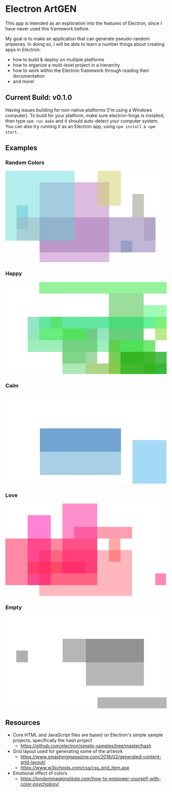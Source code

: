 # Electron ArtGEN

This app is intended as an exploration into the features of Electron, since I have never used this framework before.

My goal is to make an application that can generate pseudo-random artpieces. In doing so, I will be able to learn a number things about creating apps in Electron:
- how to build & deploy on multiple platforms
- how to organize a multi-level project in a hierarchy
- how to work within the Electron framework through reading their documentation
- and more!

## Current Build: v0.1.0

Having issues building for non-native platforms (I'm using a Windows computer). To build for your platform, make sure electron-forge is installed, then type `npm run make` and it should auto-detect your computer system. You can also try running it as an Electron app, using `npm install & npm start`.

## Examples

### Random Colors
![Example1](examples/example1.jpg) 

### Happy
![Happy1](examples/happy1.jpg) 

### Calm
![Calm1](examples/calm1.jpg) 

### Love
![Love1](examples/love1.jpg) 

### Empty
![Empty1](examples/empty1.jpg) 

## Resources

- Core HTML and JavaScript files are based on Electron's simple sample projects, specifically the hash project
    - https://github.com/electron/simple-samples/tree/master/hash 
- Grid layout used for generating some of the artwork
    - https://www.smashingmagazine.com/2018/02/generated-content-grid-layout/
	- https://www.w3schools.com/css/css_grid_item.asp 
- Emotional effect of colors
    - https://londonimageinstitute.com/how-to-empower-yourself-with-color-psychology/ 

	
